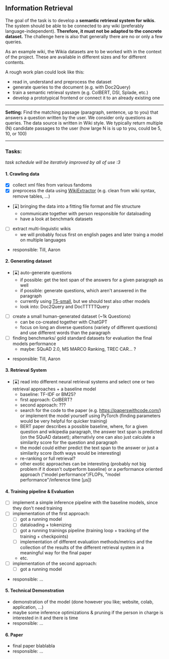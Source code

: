 ## Information Retrieval

The goal of the task is to develop a **semantic retrieval system for wikis**. The system should be able to be connected to any wiki (preferably language-independent). **Therefore, it must not be adapted to the concrete dataset.** The challenge here is also that generally there are no or only a few queries.

As an example wiki, the Wikia datasets are to be worked with in the context of the project. These are available in different sizes and for different contents.

A rough work plan could look like this:
- read in, understand and preprocess the dataset
- generate queries to the document (e.g. with Doc2Query)
- train a semantic retrieval system (e.g. ColBERT, DSI, Splade, etc.)
- develop a prototypical frontend or connect it to an already existing one

---

**Setting:** 
Find the matching passage (paragraph, sentence, up to you) that answers a question written by
the user. We consider only questions as queries. The data source is written in Wiki style. We typically
return multiple (N) candidate passages to the user (how large N is is up to you, could be 5, 10, or 100)

---


### **Tasks:**
*task schedule will be iterativly improved by all of use :3*

#### 1. Crawling data
- [x] collect xml files from various fandoms
- [x] preprocess the data using [WikiExtractor](https://github.com/attardi/wikiextractor) (e.g. clean from wiki syntax, remove tables, ...)
- [:hourglass:] bringing the data into a fitting file format and file structure
    - communicate together with person responsible for dataloading
    - have a look at benchmark datasets
- [ ] extract multi-linguistic wikis
    - we will probably focus first on english pages and later traing a model on multiple languages
- responsible: Till, Aaron


#### 2. Generating dataset
- [:hourglass:] auto-generate questions
    - if possible: get the text span of the answers for a given paragraph as well
    - if possible: generate questions, which aren't answered in the paragraph
    - currently using [T5-small](https://huggingface.co/allenai/t5-small-squad2-question-generation), but we should test also other models
    - look into: Doc2Query and DocTTTTTQuery
- [ ] create a small human-generated dataset (~1k Questions)
    - can be co-created together with ChatGPT
    - focus on long an diverse questions (variety of different questions) and use different words than the paragraph
- [ ] finding benchmarks/ gold standard datasets for evaluation the final models performance
    - maybe: SQuAD 2.0, MS MARCO Ranking, TREC CAR... ?
- responsible: Till, Aaron


#### 3. Retrieval System
- [:hourglass:] read into different neural retrieval systems and select one or two retrieval approaches + a baseline model
    - baseline: TF-IDF or BM25?
    - first approach: ColBERT?
    - second approach: ???
    - search for the code to the paper (e.g. https://paperswithcode.com/) or implement the model yourself using PyTorch (finding parameters would be very helpful for quicker training)
    - BERT paper describes a possible baseline, where, for a given question and wikipedia paragraph, the answer text span is predicted (on the SQuAD dataset); alternativly one can also just calculate a similarity score for the question and paragraph
    - the model could either predict the text span to the answer or just a similarity score (both ways would be interesting)
    - re-ranking or full retrieval?
    - other exotic approaches can be interesting (probably not big problem if it doesn't outperform baseline) or a performance oriented approach ("model performance"/FLOPs, "model performance"/inference time [µs])



#### 4. Training pipeline & Evaluation
- [ ] implement a simple inference pipeline with the baseline models, since they don't need training
- [ ] implementation of the first approach:
    - [ ] got a running model
    - [ ] dataloading + tokenizing
    - [ ] got a running trainings pipeline (training loop + tracking of the training + checkpoints)
    - [ ] implementation of different evaluation methods/metrics and the collection of the results of the different retrieval system in a meaningful way for the final paper
    - etc.
- [ ] implementation of the second approach:
    - [ ] got a running model
- responsible: ...


#### 5. Technical Demonstration
- demonstration of the model (done however you like; website, colab, application, ...)
- maybe some inference optimizations & pruning if the person in charge is interested in it and there is time
- responsible: ...


#### 6. Paper
- final paper blablabla
- responsible: ...
